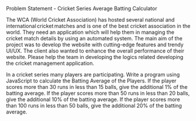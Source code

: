 
Problem Statement - Cricket Series Average Batting Calculator

The WCA (World Cricket Association) has hosted several national and international cricket matches and is one of the best cricket association in the world. They need an application which will help them in managing the cricket match details by using an automated system. The main aim of the project was to develop the website with cutting-edge features and trendy UI/UX. The client also wanted to enhance the overall performance of their website. Please help the team in developing the logics related developing the cricket management application.


In a cricket series many players are participating. Write a program using JavaScript to calculate the Batting Average of the Players.  If the player scores more than 30 runs in less than 15 balls, give the additional 1% of the batting average. If the player scores more than 50 runs in less than 20 balls, give the additional 10% of the batting average. If the player scores more than 100 runs in less than 50 balls, give the additional 20% of the batting average.

